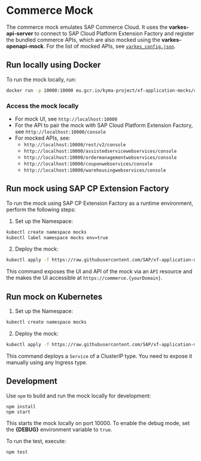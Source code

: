 # Commerce Mock
The commerce mock emulates SAP Commerce Cloud. It uses the **varkes-api-server** to connect to SAP Cloud Platform Extension Factory and register the bundled commerce APIs, which are also mocked using the **varkes-openapi-mock**. For the list of mocked APIs, see [`varkes_config.json`](varkes_config.json).

## Run locally using Docker

To run the mock locally, run:

```bash
docker run -p 10000:10000 eu.gcr.io/kyma-project/xf-application-mocks/commerce-mock:latest
```

### Access the mock locally

* For mock UI, see `http://localhost:10000`
* For the API to pair the mock with SAP Cloud Platform Extension Factory, see `http://localhost:10000/console`
* For mocked APIs, see:
    - `http://localhost:10000/rest/v2/console`
    - `http://localhost:10000/assistedservicewebservices/console`
    - `http://localhost:10000/ordermanagementwebservices/console`
    - `http://localhost:10000/couponwebservices/console`
    - `http://localhost:10000/warehousingwebservices/console`

## Run mock using SAP CP Extension Factory

To run the mock using SAP CP Extension Factory as a runtime environment, perform the following steps:

1. Set up the Namespace:

```bash
kubectl create namespace mocks
kubectl label namespace mocks env=true
```

2. Deploy the mock:

```bash
kubectl apply -f https://raw.githubusercontent.com/SAP/xf-application-mocks/master/commerce-mock/deployment/xf.yaml -n mocks
```

This command exposes the UI and API of the mock via an `ÀPI` resource and the makes the UI accessible at `https://commerce.{yourDomain}`.

## Run mock on Kubernetes

1. Set up the Namespace:

```bash
kubectl create namespace mocks
```

2. Deploy the mock:

```bash
kubectl apply -f https://raw.githubusercontent.com/SAP/xf-application-mocks/master/commerce-mock/deployment/k8s.yaml -n mocks
```

This command deploys a `Service` of a ClusterIP type. You need to expose it manually using any Ingress type.

## Development

Use `npm` to build and run the mock locally for development:
```
npm install
npm start
```
This starts the mock locally on port 10000.
To enable the debug mode, set the **{DEBUG}** environment variable to `true`.

To run the test,  execute:
```
npm test
```
